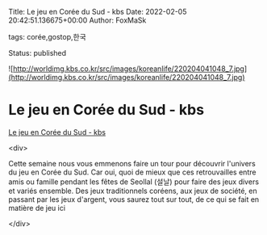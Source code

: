 Title: Le jeu en Corée du Sud - kbs
Date: 2022-02-05 20:42:51.136675+00:00
Author: FoxMaSk 

tags: corée,gostop,한국

Status: published


![http://worldimg.kbs.co.kr/src/images/koreanlife/220204041048_7.jpg](http://worldimg.kbs.co.kr/src/images/koreanlife/220204041048_7.jpg)


# Le jeu en Corée du Sud - kbs

[Le jeu en Corée du Sud - kbs](http://world.kbs.co.kr/service/contents_view.htm?lang=f&amp;menu_cate=lifestyle&amp;board_seq=417963)

&lt;div&gt;

Cette semaine nous vous emmenons faire un tour pour découvrir l&#39;univers
du jeu en Corée du Sud. Car oui, quoi de mieux que ces retrouvailles
entre amis ou famille pendant les fêtes de Seollal (설날) pour faire des jeux
divers et variés ensemble. Des jeux traditionnels coréens, aux jeux de
société, en passant par les jeux d&#39;argent, vous saurez tout sur tout, de
ce qui se fait en matière de jeu ici

&lt;/div&gt;